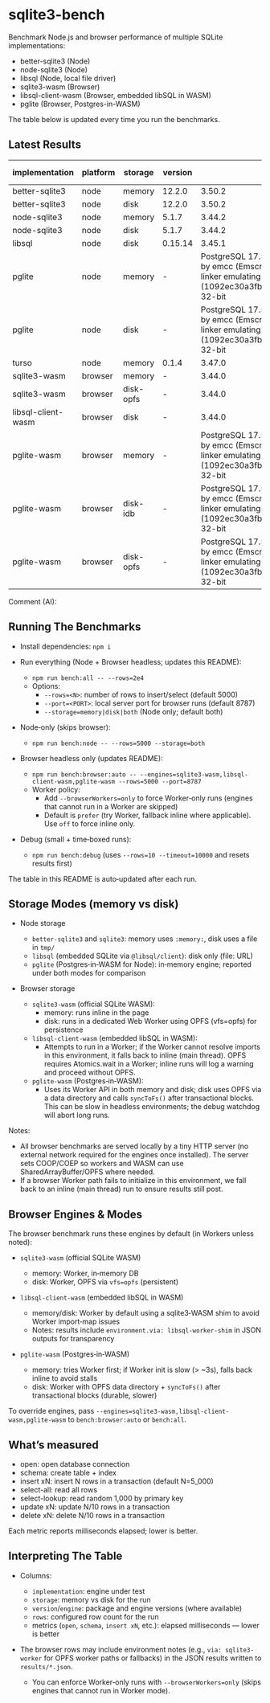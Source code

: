 # sqlite3-bench

Benchmark Node.js and browser performance of multiple SQLite implementations:

- better-sqlite3 (Node)
- node-sqlite3 (Node)
- libsql (Node, local file driver)
- sqlite3-wasm (Browser)
- libsql-client-wasm (Browser, embedded libSQL in WASM)
- pglite (Browser, Postgres-in-WASM)

The table below is updated every time you run the benchmarks.

## Latest Results

<!-- BENCH_TABLE:START -->

| implementation | platform | storage | version | engine | rows | startup | open | schema | insert xN | select-all | select-lookup | update xN | delete xN |
| - | - | - | - | - | - | - | - | - | - | - | - | - | - |
| better-sqlite3 | node | memory | 12.2.0 | 3.50.2 | 5000 | 16.5 | 12.5 | 1.0 | 25.3 | 3.1 | 5.8 | 2.3 | 6.9 |
| better-sqlite3 | node | disk | 12.2.0 | 3.50.2 | 5000 | 1.4 | 1.0 | 1.8 | 30.2 | 3.4 | 10.7 | 3.2 | 2.2 |
| node-sqlite3 | node | memory | 5.1.7 | 3.44.2 | 5000 | 14.2 | 0.1 | 1.6 | 167.4 | 7.7 | 33.3 | 16.0 | 12.0 |
| node-sqlite3 | node | disk | 5.1.7 | 3.44.2 | 5000 | 1.1 | 0.0 | 2.1 | 132.2 | 6.5 | 33.1 | 14.5 | 12.6 |
| libsql | node | disk | 0.15.14 | 3.45.1 | 5000 | 11.0 | 10.9 | 3.2 | 75.7 | 15.6 | 28.8 | 9.9 | 10.7 |
| pglite | node | memory | - | PostgreSQL 17.5 on x86_64-pc-linux-gnu, compiled by emcc (Emscripten gcc/clang-like replacement + linker emulating GNU ld) 3.1.74 (1092ec30a3fb1d46b1782ff1b4db5094d3d06ae5), 32-bit | 5000 | 1047.0 | 0.5 | 5.4 | 1378.8 | 23.6 | 305.0 | 134.4 | 118.5 |
| pglite | node | disk | - | PostgreSQL 17.5 on x86_64-pc-linux-gnu, compiled by emcc (Emscripten gcc/clang-like replacement + linker emulating GNU ld) 3.1.74 (1092ec30a3fb1d46b1782ff1b4db5094d3d06ae5), 32-bit | 5000 | 538.0 | 0.3 | 4.4 | 1395.7 | 21.3 | 269.4 | 126.5 | 124.4 |
| turso | node | memory | 0.1.4 | 3.47.0 | 5000 | 10.9 | 8.0 | 1.4 | 74.9 | 25.7 | 145.4 | 9.3 | 5.7 |
| sqlite3-wasm | browser | memory | - | 3.44.0 | 5000 | 369.8 | 206.1 | 60.0 | 253.3 | 52.9 | 44.1 | 17.5 | 9.9 |
| sqlite3-wasm | browser | disk-opfs | - | 3.44.0 | 5000 | 317.3 | 316.5 | 66.1 | 258.4 | 45.9 | 746.3 | 89.5 | 84.2 |
| libsql-client-wasm | browser | disk | - | 3.44.0 | 5000 | 473.5 | 472.6 | 86.4 | 300.3 | 69.5 | 1931.3 | 258.4 | 737.9 |
| pglite-wasm | browser | memory | - | PostgreSQL 17.5 on x86_64-pc-linux-gnu, compiled by emcc (Emscripten gcc/clang-like replacement + linker emulating GNU ld) 3.1.74 (1092ec30a3fb1d46b1782ff1b4db5094d3d06ae5), 32-bit | 5000 | 3131.3 | 127.6 | 67.0 | 30761.5 | 40.3 | 6009.1 | 3619.9 | 2775.3 |
| pglite-wasm | browser | disk-idb | - | PostgreSQL 17.5 on x86_64-pc-linux-gnu, compiled by emcc (Emscripten gcc/clang-like replacement + linker emulating GNU ld) 3.1.74 (1092ec30a3fb1d46b1782ff1b4db5094d3d06ae5), 32-bit | 5000 | 1465.2 | 45.7 | 34.8 | 25315.9 | 32.8 | 5074.9 | 2274.4 | 2926.0 |
| pglite-wasm | browser | disk-opfs | - | PostgreSQL 17.5 on x86_64-pc-linux-gnu, compiled by emcc (Emscripten gcc/clang-like replacement + linker emulating GNU ld) 3.1.74 (1092ec30a3fb1d46b1782ff1b4db5094d3d06ae5), 32-bit | 5000 | 1560.0 | 53.2 | 37.6 | 30307.1 | 35.2 | 5677.3 | 2773.9 | 2274.4 |

<!-- BENCH_TABLE:END -->

<!-- BENCH_COMMENT:START -->

Comment (AI):

<!-- BENCH_COMMENT:END -->

## Running The Benchmarks

- Install dependencies: `npm i`

- Run everything (Node + Browser headless; updates this README):
  - `npm run bench:all -- --rows=2e4`
  - Options:
    - `--rows=<N>`: number of rows to insert/select (default 5000)
    - `--port=<PORT>`: local server port for browser runs (default 8787)
    - `--storage=memory|disk|both` (Node only; default both)

- Node‑only (skips browser):
  - `npm run bench:node -- --rows=5000 --storage=both`

- Browser headless only (updates README):
  - `npm run bench:browser:auto -- --engines=sqlite3-wasm,libsql-client-wasm,pglite-wasm --rows=5000 --port=8787`
  - Worker policy:
    - Add `--browserWorkers=only` to force Worker‑only runs (engines that cannot run in a Worker are skipped)
    - Default is `prefer` (try Worker, fallback inline where applicable). Use `off` to force inline only.

- Debug (small + time‑boxed runs):
  - `npm run bench:debug` (uses `--rows=10 --timeout=10000` and resets results first)

The table in this README is auto‑updated after each run.

## Storage Modes (memory vs disk)

- Node storage
  - `better-sqlite3` and `sqlite3`: memory uses `:memory:`, disk uses a file in `tmp/`
  - `libsql` (embedded SQLite via `@libsql/client`): disk only (file: URL)
  - `pglite` (Postgres‑in‑WASM for Node): in‑memory engine; reported under both modes for comparison

- Browser storage
  - `sqlite3-wasm` (official SQLite WASM):
    - memory: runs inline in the page
    - disk: runs in a dedicated Web Worker using OPFS (vfs=opfs) for persistence
  - `libsql-client-wasm` (embedded libSQL in WASM):
    - Attempts to run in a Worker; if the Worker cannot resolve imports in this environment, it falls back to inline (main thread). OPFS requires Atomics.wait in a Worker; inline runs will log a warning and proceed without OPFS.
  - `pglite-wasm` (Postgres‑in‑WASM):
    - Uses its Worker API in both memory and disk; disk uses OPFS via a data directory and calls `syncToFs()` after transactional blocks. This can be slow in headless environments; the debug watchdog will abort long runs.

Notes:
- All browser benchmarks are served locally by a tiny HTTP server (no external network required for the engines once installed). The server sets COOP/COEP so workers and WASM can use SharedArrayBuffer/OPFS where needed.
- If a browser Worker path fails to initialize in this environment, we fall back to an inline (main thread) run to ensure results still post.

## Browser Engines & Modes

The browser benchmark runs these engines by default (in Workers unless noted):

- `sqlite3-wasm` (official SQLite WASM)
  - memory: Worker, in‑memory DB
  - disk: Worker, OPFS via `vfs=opfs` (persistent)

- `libsql-client-wasm` (embedded libSQL in WASM)
  - memory/disk: Worker by default using a sqlite3‑WASM shim to avoid Worker import‑map issues
  - Notes: results include `environment.via: libsql-worker-shim` in JSON outputs for transparency

- `pglite-wasm` (Postgres‑in‑WASM)
  - memory: tries Worker first; if Worker init is slow (> ~3s), falls back inline to avoid stalls
  - disk: Worker with OPFS data directory + `syncToFs()` after transactional blocks (durable, slower)

To override engines, pass `--engines=sqlite3-wasm,libsql-client-wasm,pglite-wasm` to `bench:browser:auto` or `bench:all`.

## What’s measured

- open: open database connection
- schema: create table + index
- insert xN: insert N rows in a transaction (default N=5_000)
- select-all: read all rows
- select-lookup: read random 1,000 by primary key
- update xN: update N/10 rows in a transaction
- delete xN: delete N/10 rows in a transaction

Each metric reports milliseconds elapsed; lower is better.

## Interpreting The Table

- Columns:
  - `implementation`: engine under test
  - `storage`: memory vs disk for the run
  - `version`/`engine`: package and engine versions (where available)
  - `rows`: configured row count for the run
  - metrics (`open`, `schema`, `insert xN`, etc.): elapsed milliseconds — lower is better

- The browser rows may include environment notes (e.g., `via: sqlite3-worker` for OPFS worker paths or fallbacks) in the JSON results written to `results/*.json`.
  - You can enforce Worker‑only runs with `--browserWorkers=only` (skips engines that cannot run in Worker mode).
